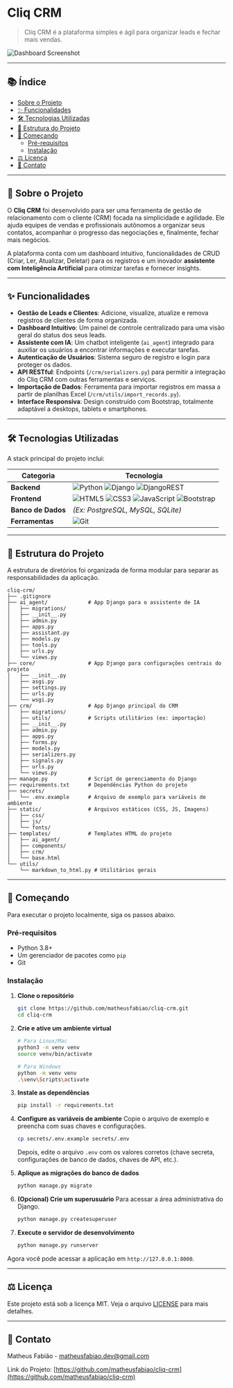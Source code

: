 # Cliq CRM

> Cliq CRM é a plataforma simples e ágil para organizar leads e fechar mais vendas.

![Dashboard Screenshot](https://via.placeholder.com/900x450.png?text=Cliq+CRM+Dashboard)

---

## 📚 Índice

- [Sobre o Projeto](#-sobre-o-projeto)
- [✨ Funcionalidades](#-funcionalidades)
- [🛠️ Tecnologias Utilizadas](#️-tecnologias-utilizadas)
- [📂 Estrutura do Projeto](#-estrutura-do-projeto)
- [🚀 Começando](#-começando)
  - [Pré-requisitos](#pré-requisitos)
  - [Instalação](#instalação)
- [⚖️ Licença](#️-licença)
- [📧 Contato](#-contato)

---

## 📖 Sobre o Projeto

O **Cliq CRM** foi desenvolvido para ser uma ferramenta de gestão de relacionamento com o cliente (CRM) focada na simplicidade e agilidade. Ele ajuda equipes de vendas e profissionais autônomos a organizar seus contatos, acompanhar o progresso das negociações e, finalmente, fechar mais negócios.

A plataforma conta com um dashboard intuitivo, funcionalidades de CRUD (Criar, Ler, Atualizar, Deletar) para os registros e um inovador **assistente com Inteligência Artificial** para otimizar tarefas e fornecer insights.

---

## ✨ Funcionalidades

- **Gestão de Leads e Clientes**: Adicione, visualize, atualize e remova registros de clientes de forma organizada.
- **Dashboard Intuitivo**: Um painel de controle centralizado para uma visão geral do status dos seus leads.
- **Assistente com IA**: Um chatbot inteligente (`ai_agent`) integrado para auxiliar os usuários a encontrar informações e executar tarefas.
- **Autenticação de Usuários**: Sistema seguro de registro e login para proteger os dados.
- **API RESTful**: Endpoints (`/crm/serializers.py`) para permitir a integração do Cliq CRM com outras ferramentas e serviços.
- **Importação de Dados**: Ferramenta para importar registros em massa a partir de planilhas Excel (`/crm/utils/import_records.py`).
- **Interface Responsiva**: Design construído com Bootstrap, totalmente adaptável a desktops, tablets e smartphones.

---

## 🛠️ Tecnologias Utilizadas

A stack principal do projeto inclui:

| Categoria | Tecnologia |
|-----------|----------------------------------------------------|
| **Backend** | ![Python](https://img.shields.io/badge/Python-3776AB?style=for-the-badge&logo=python&logoColor=white) ![Django](https://img.shields.io/badge/Django-092E20?style=for-the-badge&logo=django&logoColor=white) ![DjangoREST](https://img.shields.io/badge/DJANGO-REST-ff1709?style=for-the-badge&logo=django&logoColor=white) |
| **Frontend** | ![HTML5](https://img.shields.io/badge/HTML5-E34F26?style=for-the-badge&logo=html5&logoColor=white) ![CSS3](https://img.shields.io/badge/CSS3-1572B6?style=for-the-badge&logo=css3&logoColor=white) ![JavaScript](https://img.shields.io/badge/JavaScript-F7DF1E?style=for-the-badge&logo=javascript&logoColor=black) ![Bootstrap](https://img.shields.io/badge/Bootstrap-563D7C?style=for-the-badge&logo=bootstrap&logoColor=white) |
| **Banco de Dados** | _(Ex: PostgreSQL, MySQL, SQLite)_ |
| **Ferramentas** | ![Git](https://img.shields.io/badge/GIT-E44C30?style=for-the-badge&logo=git&logoColor=white) |

---

## 📂 Estrutura do Projeto

A estrutura de diretórios foi organizada de forma modular para separar as responsabilidades da aplicação.

```
cliq-crm/
├── .gitignore
├── ai_agent/             # App Django para o assistente de IA
│   ├── migrations/
│   ├── __init__.py
│   ├── admin.py
│   ├── apps.py
│   ├── assistant.py
│   ├── models.py
│   ├── tools.py
│   ├── urls.py
│   └── views.py
├── core/                 # App Django para configurações centrais do projeto
│   ├── __init__.py
│   ├── asgi.py
│   ├── settings.py
│   ├── urls.py
│   └── wsgi.py
├── crm/                  # App Django principal do CRM
│   ├── migrations/
│   ├── utils/            # Scripts utilitários (ex: importação)
│   ├── __init__.py
│   ├── admin.py
│   ├── apps.py
│   ├── forms.py
│   ├── models.py
│   ├── serializers.py
│   ├── signals.py
│   ├── urls.py
│   └── views.py
├── manage.py             # Script de gerenciamento do Django
├── requirements.txt      # Dependências Python do projeto
├── secrets/
│   └── .env.example      # Arquivo de exemplo para variáveis de ambiente
├── static/               # Arquivos estáticos (CSS, JS, Imagens)
│   ├── css/
│   ├── js/
│   └── fonts/
├── templates/            # Templates HTML do projeto
│   ├── ai_agent/
│   ├── components/
│   ├── crm/
│   └── base.html
└── utils/
    └── markdown_to_html.py # Utilitários gerais
```

---

## 🚀 Começando

Para executar o projeto localmente, siga os passos abaixo.

### Pré-requisitos

- Python 3.8+
- Um gerenciador de pacotes como `pip`
- Git

### Instalação

1.  **Clone o repositório**
    ```bash
    git clone https://github.com/matheusfabiao/cliq-crm.git
    cd cliq-crm
    ```

2.  **Crie e ative um ambiente virtual**
    ```bash
    # Para Linux/Mac
    python3 -m venv venv
    source venv/bin/activate

    # Para Windows
    python -m venv venv
    .\venv\Scripts\activate
    ```

3.  **Instale as dependências**
    ```bash
    pip install -r requirements.txt
    ```

4.  **Configure as variáveis de ambiente**
    Copie o arquivo de exemplo e preencha com suas chaves e configurações.
    ```bash
    cp secrets/.env.example secrets/.env
    ```
    Depois, edite o arquivo `.env` com os valores corretos (chave secreta, configurações de banco de dados, chaves de API, etc.).

5.  **Aplique as migrações do banco de dados**
    ```bash
    python manage.py migrate
    ```

6.  **(Opcional) Crie um superusuário**
    Para acessar a área administrativa do Django.
    ```bash
    python manage.py createsuperuser
    ```

7.  **Execute o servidor de desenvolvimento**
    ```bash
    python manage.py runserver
    ```

Agora você pode acessar a aplicação em `http://127.0.0.1:8000`.

---

## ⚖️ Licença

Este projeto está sob a licença MIT. Veja o arquivo [LICENSE](LICENSE) para mais detalhes.

---

## 📧 Contato

Matheus Fabião - [matheusfabiao.dev@gmail.com](mailto:matheusfabiao.dev@gmail.com)

Link do Projeto: [https://github.com/matheusfabiao/cliq-crm](https://github.com/matheusfabiao/cliq-crm)